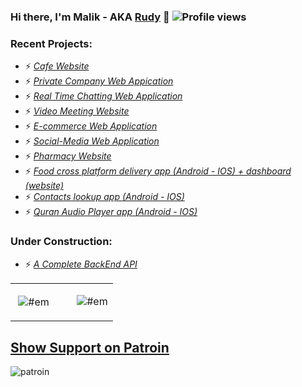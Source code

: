 ### Hi there, I'm Malik - AKA [Rudy][website] 👋 ![Profile views](https://gpvc.arturio.dev/malik-altawati)
  
  ### Recent Projects:
- ⚡  <a href="https://vigo.ly/">*Cafe Website*</a>
- ⚡  <a href="https://wafagroup.ly/">*Private Company Web Appication*</a>
- ⚡  <a href="https://lets-talk-fam.web.app/">*Real Time Chatting Web Application*</a>
- ⚡  <a href="https://wazapp.herokuapp.com/">*Video Meeting Website*</a>
- ⚡  <a href="http://ehdi.ly">*E-commerce Web Application*</a>
- ⚡  <a href="http://SyncUp.netlify.com">*Social-Media Web Application*</a>
- ⚡  <a href="http://Shaloof.ly">*Pharmacy Website*</a>
- ⚡  <a href="https://drive.google.com/file/u/2/d/1qiwD8dinwF5DL1gYgtoUAtokTHXfqIzi/view?usp=sharing">*Food cross platform delivery app (Android - IOS) + dashboard (website)*</a>
- ⚡  <a href="https://drive.google.com/file/u/2/d/1IKnZ0dYuxLGM6o1BXjn6578RdrP3kEyN/view?usp=sharing">*Contacts lookup app (Android - IOS)*</a>
- ⚡  <a href="https://drive.google.com/file/u/2/d/1Cm6iX0LsB8sVLOpyWjJGAR13BBJ6v7dL/view?usp=sharing">*Quran Audio Player app (Android - IOS)*</a>

### Under Construction:
- ⚡  <a href="https://rudyserve.herokuapp.com/">*A Complete BackEnd  API*</a>

<table width="100%">
  <tr>
    <td width="60%">
      <p>&nbsp;<img align="center" src="https://github-readme-stats.vercel.app/api?username=malik-altawati&show_icons=true&hide_border=true&count_private=true" alt="#em" /></p>
    </td>
    <td width="40%">
      <p><img align="center" src="https://github-readme-stats.vercel.app/api/top-langs/?username=malik-altawati&layout=compact&show_icons=true&hide_border=true" alt="#em" /></p>
    </td>
  </tr>
</table>


<h2><a href="https://www.patreon.com/altawati">Show Support on Patroin</a></h2>

![patroin](https://i1.wp.com/mikewebbermedia.com/wp-content/uploads/2020/08/patreon-banner-519x200-1.png?w=519&ssl=1)

[website]: https://Malik.codes
[patroin]: https://www.patreon.com/altawati



